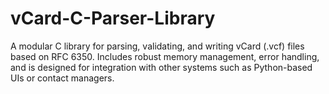 # vCard-C-Parser-Library
A modular C library for parsing, validating, and writing vCard (.vcf) files based on RFC 6350. Includes robust memory management, error handling, and is designed for integration with other systems such as Python-based UIs or contact managers.
